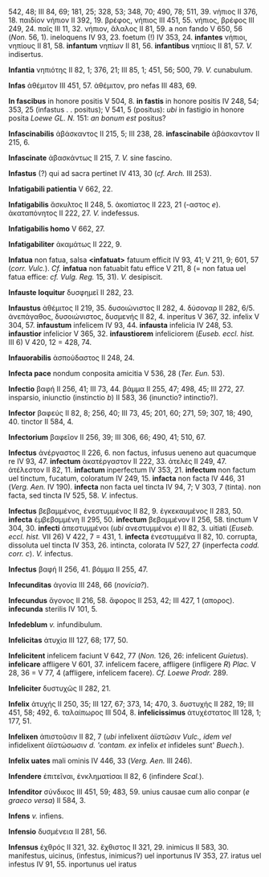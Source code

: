 542, 48; III 84, 69; 181, 25; 328, 53; 348, 70; 490, 78; 511, 39. νήπιος
II 376, 18. παιδίον νήπιον II 392, 19. βρέφος, νήπιος III 451, 55.
νήπιος, βρέφος III 249, 24. παῖς III 11, 32. νήπιον, ἄλαλος II 81, 59. a
non fando V 650, 56 (*Non.* 56, 1). ineloquens IV 93, 23. foetum (!) IV
353, 24. **infantes** νήπιοι, νηπίους II 81, 58. **infantum** νηπίων II
81, 56. **infantibus** νηπίοις II 81, 57. *V.* indisertus.

**Infantia** νηπιότης II 82, 1; 376, 21; III 85, 1; 451, 56; 500, 79.
*V.* cunabulum.

**Infas** ἀθέμιτον III 451, 57. ἀθέμιτον, pro nefas III 483, 69.

**In fascibus** in honore positis V 504, 8. **in fastis** in honore
positis IV 248, 54; 353, 25 (infastus . . positus); V 541, 5 (positus):
*ubi* in fastigio in honore posita *Loewe GL. N.* 151: *an bonum est*
positus?

**Infascinabilis** ἀβάσκαντος II 215, 5; III 238, 28. **infascinabile**
ἀβάσκαντον II 215, 6.

**Infascinate** ἀβασκάντως II 215, 7. *V.* sine fascino.

**Infastus** (?) qui ad sacra pertinet IV 413, 30 (*cf. Arch.* III 253).

**Infatigabili patientia** V 662, 22.

**Infatigabilis** ἄσκυλτος II 248, 5. ἀκοπίατος II 223, 21 (-αστος *e*).
ἀκαταπόνητος II 222, 27. *V.* indefessus.

**Infatigabilis homo** V 662, 27.

**Infatigabiliter** ἀκαμάτως II 222, 9.

**Infatua** non fatua, salsa **\<infatuat\>** fatuum efficit IV 93, 41;
V 211, 9; 601, 57 (*corr. Vulc.*). *Cf.* **infatua** non fatuabit fatu
effice V 211, 8 (= non fatua uel fatua effice: *cf. Vulg. Reg.* 15, 31).
*V.* desipiscit.

**Infauste loquitur** δυσφημεῖ II 282, 23.

**Infaustus** ἀθέμιτος II 219, 35. δυσοιώνιστος II 282, 4. δύσοναρ II
282, 6/5. ἀνεπάγαθος, δυσοιώνιστος, δυσμενής II 82, 4. inperitus V 367,
32. infelix V 304, 57. **infaustum** infelicem IV 93, 44. **infausta**
infelicia IV 248, 53. **infaustior** infelicior V 365, 32.
**infaustiorem** infeliciorem (*Euseb. eccl. hist.* III 6) V 420, 12 =
428, 74.

**Infauorabilis** ἀσπούδαστος II 248, 24.

**Infecta pace** nondum conposita amicitia V 536, 28 (*Ter. Eun.* 53).

**Infectio** βαφή II 256, 41; III 73, 44. βάμμα II 255, 47; 498, 45; III
272, 27. insparsio, iniunctio (instinctio *b*) II 583, 36 (inunctio?
intinctio?).

**Infector** βαφεύς II 82, 8; 256, 40; III 73, 45; 201, 60; 271, 59;
307, 18; 490, 40. tinctor II 584, 4.

**Infectorium** βαφεῖον II 256, 39; III 306, 66; 490, 41; 510, 67.

**Infectus** ἀνέργαστος II 226, 6. non factus, infusus ueneno aut
quacumque re IV 93, 47. **infectum** ἀκατέργαστον II 222, 33. ἀτελές II
249, 47. ἀτέλεστον II 82, 11. **infactum** inperfectum IV 353, 21.
**infectum** non factum uel tinctum, fucatum, coloratum IV 249, 15.
**infacta** non facta IV 446, 31 (*Verg. Aen.* IV 190). **infecta** non
facta uel tincta IV 94, 7; V 303, 7 (tinta). non facta, sed tincta IV
525, 58. *V.* infectus.

**Infectus** βεβαμμένος, ἐνεστυμμένος II 82, 9. ἐγκεκαυμένος II 283, 50.
**infecta** ἐμβεβαμμένη II 295, 50. **infectum** βεβαμμένον II 256, 58.
tinctum V 304, 30. **infecti** ἀπεστυμμένοι (*ubi* ανεστυμμένοι *e*) II
82, 3. uitiati (*Euseb. eccl. hist.* VII 26) V 422, 7 = 431, 1.
**infecta** ἐνεστυμμένα II 82, 10. corrupta, dissoluta uel tincta IV
353, 26. intincta, colorata IV 527, 27 (inperfecta *codd. corr. c*).
*V.* infectus.

**Infectus** βαφή II 256, 41. βάμμα II 255, 47.

**Infecunditas** ἀγονία III 248, 66 (*novicia?*).

**Infecundus** ἄγονος II 216, 58. ἄφορος II 253, 42; III 427, 1
(απορος). **infecunda** sterilis IV 101, 5.

**Infedeblum** *v.* infundibulum.

**Infelicitas** ἀτυχία III 127, 68; 177, 50.

**Infelicitent** infelicem faciunt V 642, 77 (*Non.* 126, 26: infelicent
*Guietus*). **infelicare** affligere V 601, 37. infelicem facere,
affligere (infligere *R*) *Plac.* V 28, 36 = V 77, 4 (affligere,
infelicem facere). *Cf. Loewe Prodr.* 289.

**Infeliciter** δυστυχῶς II 282, 21.

**Infelix** ἀτυχής II 250, 35; III 127, 67; 373, 14; 470, 3. δυστυχής II
282, 19; III 451, 58; 492, 6. ταλαίπωρος III 504, 8. **infelicissimus**
ἀτυχέστατος III 128, 1; 177, 51.

**Infelixen** ἀπιστοῦσιν II 82, 7 (*ubi* infelixent ἀϊστῶσιν *Vulc.,
idem vel* infidelixent ἀϊστώσωσιν *d. 'contam. ex* infelix *et*
infideles sunt' *Buech.*).

**Infelix uates** mali ominis IV 446, 33 (*Verg. Aen.* III 246).

**Infendere** ἐπιτεῖναι, ἐνκληματίσαι II 82, 6 (infindere *Scal.*).

**Infenditor** σύνδικος III 451, 59; 483, 59. unius causae cum alio
conpar (*e graeco versa*) II 584, 3.

**Infens** *v.* infiens.

**Infensio** δυσμένεια II 281, 56.

**Infensus** ἐχθρός II 321, 32. ἔχθιστος II 321, 29. inimicus II 583,
30. manifestus, uicinus, (infestus, inimicus?) uel inportunus IV 353,
27. iratus uel infestus IV 91, 55. inportunus uel iratus
